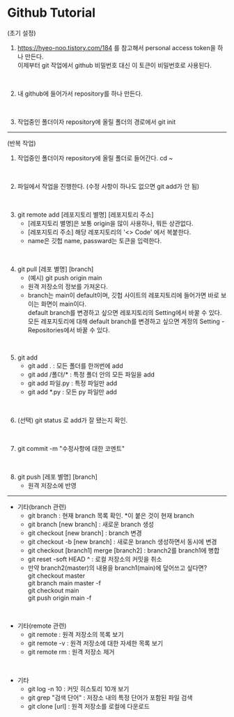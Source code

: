 # Github Tutorial

(초기 설정)

1. https://hyeo-noo.tistory.com/184 를 참고해서 personal access token을 하나 만든다. </br>
   이제부터 git 작업에서 github 비밀번호 대신 이 토큰이 비밀번호로 사용된다.
</br>

2. 내 github에 들어가서 repository를 하나 만든다.
</br>

3. 작업중인 폴더이자 repository에 올릴 폴더의 경로에서 git init

-------------------------------------------------------------------------------------

(반복 작업)

1. 작업중인 폴더이자 repository에 올릴 폴더로 들어간다. cd ~
</br>

2. 파일에서 작업을 진행한다. (수정 사항이 하나도 없으면 git add가 안 됨)
</br>

3. git remote add [레포지토리 별명] [레포지토리 주소]
    - [레포지토리 별명]은 보통 origin을 많이  사용하나, 뭐든 상관없다.
    - [레포지토리 주소] 해당 레포지토리의 '<> Code' 에서 복붙한다.
    - name은 깃헙 name, passward는 토큰을 입력한다.
</br>
  
4. git pull [레포 별명] [branch]
    - (예시) git push origin main 
    - 원격 저장소의 정보를 가져온다.
    - branch는 main이 default이며, 깃헙 사이트의 레포지토리에 들어가면 바로 보이는 화면이 main이다. </br>
      default branch를 변경하고 싶으면 레포지토리의 Setting에서 바꿀 수 있다. </br>
      모든 레포지토리에 대해 default branch를 변경하고 싶으면 계정의 Setting - Repositories에서 바꿀 수 있다. </br>
</br>

5. git add
    - git add .        : 모든 폴더를 한꺼번에 add  
    - git add /폴더/*  : 특정 폴더 안의 모든 파일을 add
    - git add 파일.py  : 특정 파일만 add 
    - git add *.py     : 모든 py 파일만 add 
</br>

6. (선택) git status 로 add가 잘 됐는지 확인.
</br>

7. git commit -m "수정사항에 대한 코멘트"
</br>

8. git push [레포 별명] [branch]
    - 원격 저장소에 반영

-------------------------------------------------------------------------------------

- 기타(branch 관련)
    - git branch : 현재 branch 목록 확인. *이 붙은 것이 현재 branch
    - git branch [new branch]      : 새로운 branch 생성
    - git checkout [new branch]    : branch 변경
    - git checkout -b [new branch] : 새로운 branch 생성하면서 동시에 변경
    - git checkout [branch1] merge [branch2] : branch2를 branch1에 병합
    - git reset -soft HEAD ^ : 로컬 저장소의 커밋을 취소
    - 만약 branch2(master)의 내용을 branch1(main)에 덮어쓰고 싶다면? </br>
      git checkout master </br>
      git branch main master -f </br>
      git checkout main </br>
      git push origin main -f </br>
</br>  
  
- 기타(remote 관련)
  - git remote    : 원격 저장소의 목록 보기
  - git remote -v : 원격 저장소에 대한 자세한 목록 보기
  - git remote rm : 원격 저장소 제거
</br> 
  
- 기타
  - git log -n 10       : 커밋 히스토리 10개 보기
  - git grep "검색 단어" : 저장소 내의 특정 단어가 포함된 파일 검색
  - git clone [url]     : 원격 저장소를 로컬에 다운로드

  
  
  
  
  
